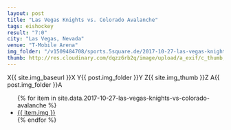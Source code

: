 ```yaml
---
layout: post
title: "Las Vegas Knights vs. Colorado Avalanche"
tags: eishockey
result: "7:0"
city: "Las Vegas, Nevada"
venue: "T-Mobile Arena"
img_folder: "/v1509484708/sports.5square.de/2017-10-27-las-vegas-knights-vs-colorado-avalanche/"
thumb: http://res.cloudinary.com/dqzz6rb2q/image/upload/a_exif/c_thumb,g_center,h_251,w_251/v1509484708/sports.5square.de/2017-10-27-las-vegas-knights-vs-colorado-avalanche/IMG_2734.jpg
---
```

X{{ site.img_baseurl }}X
Y{{ post.img_folder }}Y
Z{{ site.img_thumb }}Z
A{{ post.img_folder }}A
<ul>
{% for item in site.data.2017-10-27-las-vegas-knights-vs-colorado-avalanche %}
  <li>
    <a href="https://github.com/{{ item.title }}">
      {{ item.img }}
    </a>
  </li>
{% endfor %}
</ul>

<div class="media">
  <a href="{{ site.img_baseurl }}{{ post.img_folder }}IMG_2734.jpg"><img src="{{ site.img_baseurl }}{{ site.img_thumb}}rrr{{ post.img_folder }}zzzIMG_2734.jpg" alt="" title="" /></a>
</div>
<div class="media">
  <a href="{{ site.img_baseurl }}{{ post.img_folder }}IMG_2735.jpg"><img src="{{ site.img_baseurl }}{{ site.img_thumb}}{{ post.img_folder }}IMG_2735.jpg" alt="" title="This right here is a caption." /></a>
</div>
<div class="media">
  <a href="{{ site.img_baseurl }}{{ post.img_folder }}IMG_2736.jpg"><img src="{{ site.img_baseurl }}{{ site.img_thumb}}{{ post.img_folder }}IMG_2736.jpg" alt="" title="This right here is a caption." /></a>
</div>
<div class="media">
  <a href="{{ site.img_baseurl }}{{ post.img_folder }}IMG_2738.jpg"><img src="{{ site.img_baseurl }}{{ site.img_thumb}}{{ post.img_folder }}IMG_2738.jpg" alt="" title="This right here is a caption." /></a>
</div>
<div class="media">
  <a href="{{ site.img_baseurl }}{{ post.img_folder }}IMG_2741.jpg"><img src="{{ site.img_baseurl }}{{ site.img_thumb}}{{ post.img_folder }}IMG_2741.jpg" alt="" title="This right here is a caption." /></a>
</div>
<div class="media">
  <a href="{{ site.img_baseurl }}{{ post.img_folder }}IMG_2742.jpg"><img src="{{ site.img_baseurl }}{{ site.img_thumb}}{{ post.img_folder }}IMG_2742.jpg" alt="" title="This right here is a caption." /></a>
</div>
<div class="media">
  <a href="{{ site.img_baseurl }}{{ post.img_folder }}IMG_2742.jpg"><img src="{{ site.img_baseurl }}{{ site.img_thumb}}{{ post.img_folder }}IMG_2742.jpg" alt="" title="This right here is a caption." /></a>
</div>
<div class="media">
  <a href="{{ site.img_baseurl }}{{ post.img_folder }}IMG_2742.jpg"><img src="{{ site.img_baseurl }}{{ site.img_thumb}}{{ post.img_folder }}IMG_2742.jpg" alt="" title="This right here is a caption." /></a>
</div>
<div class="media">
  <a href="{{ site.img_baseurl }}{{ post.img_folder }}IMG_2743.jpg"><img src="{{ site.img_baseurl }}{{ site.img_thumb}}{{ post.img_folder }}IMG_2743.jpg" alt="" title="This right here is a caption." /></a>
</div>
<div class="media">
  <a href="{{ site.img_baseurl }}{{ post.img_folder }}IMG_2746.jpg"><img src="{{ site.img_baseurl }}{{ site.img_thumb}}{{ post.img_folder }}IMG_2746.jpg" alt="" title="This right here is a caption." /></a>
</div>
<div class="media">
  <a href="{{ site.img_baseurl }}{{ post.img_folder }}IMG_2749.jpg"><img src="{{ site.img_baseurl }}{{ site.img_thumb}}{{ post.img_folder }}IMG_2749.jpg" alt="" title="This right here is a caption." /></a>
</div>
<div class="media">
  <a href="{{ site.img_baseurl }}{{ post.img_folder }}IMG_2756.jpg"><img src="{{ site.img_baseurl }}{{ site.img_thumb}}{{ post.img_folder }}IMG_2756.jpg" alt="" title="This right here is a caption." /></a>
</div>
<div class="media">
  <a href="{{ site.img_baseurl }}{{ post.img_folder }}IMG_2760.jpg"><img src="{{ site.img_baseurl }}{{ site.img_thumb}}{{ post.img_folder }}IMG_2760.jpg" alt="" title="This right here is a caption." /></a>
</div>
<div class="media">
  <a href="{{ site.img_baseurl }}{{ post.img_folder }}IMG_2768.jpg"><img src="{{ site.img_baseurl }}{{ site.img_thumb}}{{ post.img_folder }}IMG_2768.jpg" alt="" title="This right here is a caption." /></a>
</div>
<div class="media">
  <a href="http://res.cloudinary.com/dqzz6rb2q/video/upload/br_300,vc_h264/v1509492132/IMG_2744_i1xq4x.mov"><img src="http://res.cloudinary.com/dqzz6rb2q/video/upload/br_300,c_thumb,h_251,vc_h264,w_251/v1509492132/IMG_2744_i1xq4x.jpg" alt="" title="This right here is a caption." /></a>
</div>
